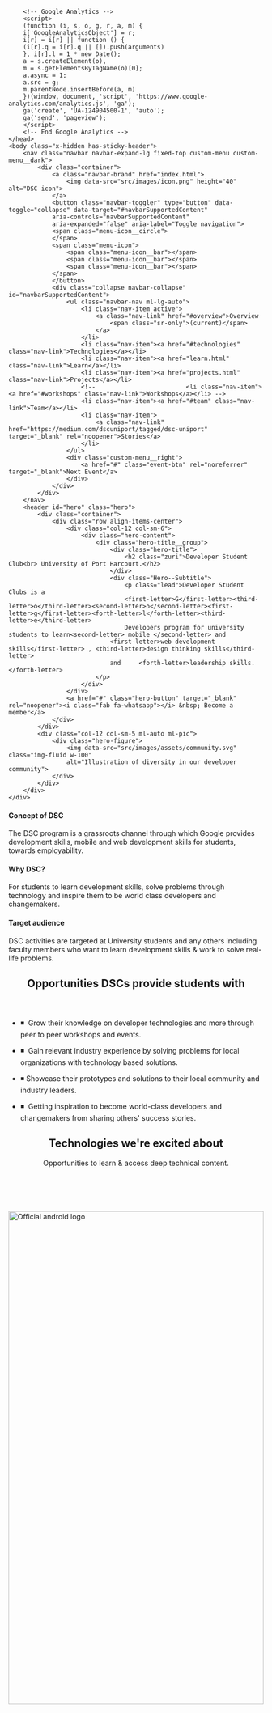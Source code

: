 <!DOCTYPE html>
<html lang="en">
    <head>
        <meta charset="UTF-8">
        <meta http-equiv="X-UA-Compatible" content="ie=edge">
        <title>DSC - University of Port Harcourt</title>
        <meta name="viewport" content="width=device-width, initial-scale=1.0, user-scalable=no">
        <meta name="author" content="DSC University of Port Harcourt"/>
        <meta name="description" content="Developer Student Clubs (DSC)a is a Google Developers program for university students to learn mobile and web development skills.">
        <meta name="keywords" content="dsc, university name,google developers, sub saharan africa, kenya, computer science, nigeria"/>
        <meta name="theme-color" content="#0A192F"/>
        <meta http-equiv="X-UA-Compatible" content="IE=edge">
        <link rel="manifest" href="manifest.json"/>
        <link rel="icon" href="https://github.com/CodeClubPh/codeclubph/blob/master/src/images/assets/dsclogo.png" type="image/png"/>
        <link rel="dns-prefetch" href="https://docs.google.com">
        <link href='https://fonts.googleapis.com/css?family=Google+Sans:400,500,700|Material+Icons' rel='stylesheet' type='text/css'>
        <link rel="stylesheet" href="https://use.fontawesome.com/releases/v5.2.0/css/all.css" integrity="sha384-hWVjflwFxL6sNzntih27bfxkr27PmbbK/iSvJ+a4+0owXq79v+lsFkW54bOGbiDQ" crossorigin="anonymous">
        <link rel="stylesheet" href="src/dist/custom.css">
        
        <!-- Google Analytics -->
        <script>
        (function (i, s, o, g, r, a, m) {
        i['GoogleAnalyticsObject'] = r;
        i[r] = i[r] || function () {
        (i[r].q = i[r].q || []).push(arguments)
        }, i[r].l = 1 * new Date();
        a = s.createElement(o),
        m = s.getElementsByTagName(o)[0];
        a.async = 1;
        a.src = g;
        m.parentNode.insertBefore(a, m)
        })(window, document, 'script', 'https://www.google-analytics.com/analytics.js', 'ga');
        ga('create', 'UA-124904500-1', 'auto');
        ga('send', 'pageview');
        </script>
        <!-- End Google Analytics -->
    </head>
    <body class="x-hidden has-sticky-header">
        <nav class="navbar navbar-expand-lg fixed-top custom-menu custom-menu__dark">
            <div class="container">
                <a class="navbar-brand" href="index.html">
                    <img data-src="src/images/icon.png" height="40" alt="DSC icon">
                </a>
                <button class="navbar-toggler" type="button" data-toggle="collapse" data-target="#navbarSupportedContent"
                aria-controls="navbarSupportedContent"
                aria-expanded="false" aria-label="Toggle navigation">
                <span class="menu-icon__circle">
                </span>
                <span class="menu-icon">
                    <span class="menu-icon__bar"></span>
                    <span class="menu-icon__bar"></span>
                    <span class="menu-icon__bar"></span>
                </span>
                </button>
                <div class="collapse navbar-collapse" id="navbarSupportedContent">
                    <ul class="navbar-nav ml-lg-auto">
                        <li class="nav-item active">
                            <a class="nav-link" href="#overview">Overview
                                <span class="sr-only">(current)</span>
                            </a>
                        </li>
                        <li class="nav-item"><a href="#technologies" class="nav-link">Technologies</a></li>
                        <li class="nav-item"><a href="learn.html" class="nav-link">Learn</a></li>
                        <li class="nav-item"><a href="projects.html" class="nav-link">Projects</a></li>
                        <!--                         <li class="nav-item"><a href="#workshops" class="nav-link">Workshops</a></li> -->
                        <li class="nav-item"><a href="#team" class="nav-link">Team</a></li>
                        <li class="nav-item">
                            <a class="nav-link" href="https://medium.com/dscuniport/tagged/dsc-uniport" target="_blank" rel="noopener">Stories</a>
                        </li>
                    </ul>
                    <div class="custom-menu__right">
                        <a href="#" class="event-btn" rel="noreferrer" target="_blank">Next Event</a>
                    </div>
                </div>
            </div>
        </nav>
        <header id="hero" class="hero">
            <div class="container">
                <div class="row align-items-center">
                    <div class="col-12 col-sm-6">
                        <div class="hero-content">
                            <div class="hero-title__group">
                                <div class="hero-title">
                                    <h2 class="zuri">Developer Student Club<br> University of Port Harcourt.</h2>
                                </div>
                                <div class="Hero--Subtitle">
                                    <p class="lead">Developer Student Clubs is a
                                    <first-letter>G</first-letter><third-letter>o</third-letter><second-letter>o</second-letter><first-letter>g</first-letter><forth-letter>l</forth-letter><third-letter>e</third-letter>
                                    Developers program for university students to learn<second-letter> mobile </second-letter> and
                                <first-letter>web development skills</first-letter> , <third-letter>design thinking skills</third-letter>
                                and     <forth-letter>leadership skills.</forth-letter>
                            </p>
                        </div>
                    </div>
                    <a href="#" class="hero-button" target="_blank" rel="noopener"><i class="fab fa-whatsapp"></i> &nbsp; Become a member</a>
                </div>
            </div>
            <div class="col-12 col-sm-5 ml-auto ml-pic">
                <div class="hero-figure">
                    <img data-src="src/images/assets/community.svg" class="img-fluid w-100"
                    alt="Illustration of diversity in our developer community">
                </div>
            </div>
        </div>
    </div>
</header>
<section id="overview" class="section-spacer">
    <div class="container">
        <div class="row">
            <div class="col-md-4 col-12">
                <div class="feature-card">
                    <div class="feature-card__body">
                        <i class="fas fa-rocket ghost-blue"></i>
                        <h4 class="feature-title">Concept of DSC</h4>
                        <p>The DSC program is a grassroots channel through which Google provides development skills, mobile and web development skills for students, towards employability.
                        </p>
                    </div>
                </div>
            </div>
            <div class="col-md-4 col-12">
                <div class="feature-card">
                    <div class="feature-card__body">
                        <i class="fas fa-lightbulb ghost-green"></i>
                        <h4 class="feature-title">Why DSC?</h4>
                        <p>For students to learn development skills, solve problems through technology
                            and inspire them to be world class developers and changemakers.
                        </p>
                    </div>
                </div>
            </div>
            <div class="col-md-4 col-12">
                <div class="feature-card m-0">
                    <div class="feature-card__body">
                        <i class="fas fa-users ghost-red"></i>
                        <h4 class="feature-title">Target audience</h4>
                        <p>DSC activities are targeted at University students and any others
                        including faculty members who want to learn development skills &amp; work to solve real-life problems.</p>
                    </div>
                </div>
            </div>
        </div>
    </div>
</section>
<section id="opportunities" class="section-spacer section-opp">
    <div class="container">
        <header class="section-header text-center">
            <h2 class="section-title-custom">Opportunities DSCs provide students with</h2>
        </header>
        <div class="row">
            <div class="col-sm-6">
                <div class="card">
                    <div class="card-body">
                        <ul><li> ◾&nbsp; Grow their knowledge on developer technologies and more through peer to peer workshops and
                        events.</li></ul>
                    </div>
                </div>
            </div>
            <div class="col-sm-6">
                <div class="card">
                    <div class="card-body">
                        <ul><li> ◾&nbsp; Gain relevant industry experience by solving problems for local organizations with
                        technology based solutions.</li></ul>
                    </div>
                </div>
            </div>
        </div>
        <div class="row">
            <div class="col-sm-6">
                <div class="card">
                    <div class="card-body">
                        <ul><li> ◾&nbsp;Showcase their prototypes and solutions to their local community and industry leaders.</li></ul>
                    </div>
                </div>
            </div>
            <div class="col-sm-6">
                <div class="card">
                    <div class="card-body">
                        <ul>
                            <li> ◾&nbsp; Getting inspiration to become world-class developers and changemakers from
                                sharing others' success stories.
                            </li>
                        </ul>
                    </div>
                </div>
            </div>
        </div>
    </div>
</section>
<section id="technologies" class="section-spacer bg-very__gray">
    <div class="container">
        <header class="section-header text-center">
            <h2 class="section-title">Technologies we're excited about</h2>
            <p class="section-subtitle">Opportunities to learn & access deep technical content.</p>
            <br>
        </header>
        <div class="row align-items-center">
            <div class="col-sm-6">
                <div class="feature-list-image">
                    <img data-src="src/images/assets/technologies/android.svg" class="img-fluid" alt="Official android logo" width="100%"
                    height="50%">
                </div>
            </div>
            <div class="col-sm-5 ml-auto">
                <div class="feature-list-wrapper">
                    <div class="content-header">
                        <h2 class="content-title">Android Development</h2>
                        <p>Every year Google developers release exciting new updates to the world's most popular
                            operating system.
                            We always have sessions to keep you updated and mastering the latest trends in modern
                        Android development.</p>
                    </div>
                    <a href="https://codelabs.developers.google.com/?cat=Android" class="hero-button" target="_blank" rel="noreferrer">Codelabs &nbsp; &nbsp;<i class="fas fa-external-link-alt"></i></a>
                </div>
            </div>
        </div>
    </div>
</section>
<section class="section-spacer">
    <div class="container">
        <div class="row flex-column-reverse flex-sm-row align-items-cengit ter">
            <div class="col-sm-5 mr-auto">
                <div class="feature-list-wrapper">
                    <div class="content-header">
                        <h2 class="content-title">Web Development</h2>
                        <p>Learn the core foundations of a delightful web experience both for the user and developer.
                            Stay up to tabs
                            with emerging and trending technologies. Get access to a guided, tutorial and hands-on
                            coding experience.
                        </p>
                    </div>
                    <a href="https://codelabs.developers.google.com/?cat=Web" class="hero-button" target="_blank" rel="noreferrer">Codelabs &nbsp; &nbsp;<i class="fas fa-external-link-alt"></i></a>
                </div>
            </div>
            <div class="col-sm-6">
                <div class="feature-list-image">
                    <img data-src="src/images/assets/technologies/web.svg" alt="Developer building a progressive web app" class="img-fluid" height="60%"
                    width="90%">
                </div>
            </div>
        </div>
    </div>
</section>
<section id="hip" class="section-spacer bg-very__gray">
    <div class="container">
        <div class="row align-items-center">
            <div class="col-sm-6">
                <div class="feature-list-image">
                    <img data-src="src/images/assets/technologies/cloud.png" class="img-fluid" alt="Illustration of data uploading to the cloud" width="90%">
                </div>
            </div>
            <div class="col-sm-5 ml-auto">
                <div class="feature-list-wrapper">
                    <div class="content-header">
                        <h2 class="content-title">Cloud Computing</h2>
                        <p>For passionate developers who want to stay relevant in a cloud first world where businesses demand for agility and
                            innovation and prompt rise of cloud-native applications to
                        bridges gaps between data, insight, and action.</p>
                    </div>
                    <a href="https://codelabs.developers.google.com/?cat=Cloud"  class="hero-button" target="_blank" rel="noreferrer">Codelabs &nbsp; &nbsp;<i class="fas fa-external-link-alt"></i></a>
                </div>
            </div>
        </div>
    </div>
</section>
<section class="section-spacer">
    <div class="container">
        <div class="row flex-column-reverse flex-sm-row align-items-cengit ter">
            <div class="col-sm-5 mr-auto">
                <div class="feature-list-wrapper">
                    <div class="content-header">
                        <h2 class="content-title">Machine Intelligence</h2>
                        <p>Learn how to drive user engagement and retention with intelligent apps that are able to
                            effectively serve users what they need without the fuss by providing these systems with the ability to
                            automatically learn and improve from experience without being explicitly programmed.
                        </p>
                    </div>
                    <a href="https://codelabs.developers.google.com/?cat=TensorFlow"  class="hero-button" target="_blank" rel="noreferrer">Codelabs &nbsp; &nbsp;<i class="fas fa-external-link-alt"></i></a>
                </div>
            </div>
            <div class="col-sm-6">
                <div class="feature-list-image">
                    <img data-src="src/images/assets/technologies/mi.png" class="img-fluid" alt="Robotic illustration of how many different things it can do" height="60%"
                    width="90%">
                </div>
            </div>
        </div>
    </div>
</section>
<!-- <section id="workshops" class="section-spacer workshops-section bg-very__gray">
    <div class="container">
        <header class="section-header text-center">
            <h2 class="section-title">Events & Workshops</h2>
            <p class="section-subtitle">Come learn, share and connect with us in person.</p>
        </header>
        <div class="workshops-type-switch">
            <ul class="nav nav-pills justify-content-center js-tabs">
                <li class="nav-item">
                    <a class="nav-link active" href="#upcoming">Upcoming Events</a>
                </li>
                <li class="nav-item">
                    <a class="nav-link" href="#past">Past Events</a>
                </li>
            </ul>
        </div>
        <div class="tab-content">
            <div class="tab-pane active" id="upcoming" role="tabpanel" aria-labelledby="upcoming">
                <div class="row">
                    <div class="col-md-4 col-12">
                        <div class="card event-card">
                            <img class="card-img-top" data-src="src/images/assets/events/fbw.png" alt="Event one poster">
                            <div class="card-body">
                                <p class="tagging intermediate float-right">Intermediate</p>
                                <h5 class="card-title">Firebase for Web</h5>
                                <table>
                                    <tr>
                                        <td width="15%" class="text-blue"><i class="far fa-calendar-alt"></i></td>
                                        <td>20<sup>th</sup> April 2019</td>
                                    </tr>
                                    <tr>
                                        <td class="text-red"><i class="fas fa-map-marker-alt"></i></td>
                                        <td>LH 20, Main Campus</td>
                                    </tr>
                                    <tr>
                                        <td class="text-green"><i class="far fa-clock"></i></td>
                                        <td>0900hrs - 1200hrs</td>
                                    </tr>
                                </table>
                                <a href="https://www.meetup.com/GDG-Kisii/events/258288805/" class="button float-right">Attend</a>
                            </div>
                        </div>
                    </div>
                    <div class="col-md-4 col-12">
                        <div class="card event-card">
                            <img class="card-img-top" data-src="src/images/assets/events/fba.png" alt="Event two poster">
                            <div class="card-body">
                                <p class="tagging expert float-right">Expert</p>
                                <h5 class="card-title">Firebase for Android</h5>
                                <table>
                                    <tr>
                                        <td width="15%" class="text-blue"><i class="far fa-calendar-alt"></i></td>
                                        <td>6<sup>th</sup> May 2019</td>
                                    </tr>
                                    <tr>
                                        <td class="text-red"><i class="fas fa-map-marker-alt"></i></td>
                                        <td>LH 20, Main Campus</td>
                                    </tr>
                                    <tr>
                                        <td class="text-green"><i class="far fa-clock"></i></td>
                                        <td>0900hrs - 1400hrs</td>
                                    </tr>
                                </table>
                                <a href="https://www.meetup.com/GDG-Kisii/events/258288819/" class="button float-right">Attend</a>
                            </div>
                        </div>
                    </div>
                    <div class="col-md-4 col-12">
                        <div class="card event-card">
                            <img class="card-img-top" data-src="src/images/assets/events/rpj.png" alt="Event three poster">
                            <div class="card-body">
                                <p class="tagging beginner float-right">Beginner</p>
                                <h5 class="card-title">Raspberry Pi Jam</h5>
                                <table>
                                    <tr>
                                        <td width="15%" class="text-blue"><i class="far fa-calendar-alt"></i></td>
                                        <td>22<sup>nd</sup> May 2019</td>
                                    </tr>
                                    <tr>
                                        <td class="text-red"><i class="fas fa-map-marker-alt"></i></td>
                                        <td>LH 20, Main Campus</td>
                                    </tr>
                                    <tr>
                                        <td class="text-green"><i class="far fa-clock"></i></td>
                                        <td>1800hrs - 1930hrs</td>
                                    </tr>
                                </table>
                                <a href="https://www.meetup.com/GDG-Kisii/events/258212444/" class="button float-right">Attend</a>
                            </div>
                        </div>
                    </div>
                </div>
            </div>
            <div class="tab-pane" id="past" role="tabpanel" aria-labelledby="past">
                <section id="hi" class="section-spacer bg-very__gray">
                    <div class="container">
                        <div class="row align-items-center">
                            <div class="col-sm-6">
                                <div class="feature-list-image">
                                    <iframe
                                    data-urllink="https://docs.google.com/presentation/d/e/2PACX-1vSubYcbqWaNFgVUDQ14VYLf_4RFiaVeFl-Tz6ryS_YAuYmP9xhdAUrV0_V5GpeHHenACAIwl8zwTZ3z/embed?start=false&loop=true&delayms=3000"
                                    frameborder="0" width="480" height="299" allowfullscreen="true"
                                    mozallowfullscreen="true" webkitallowfullscreen="true"></iframe>
                                </div>
                            </div>
                            <div class="col-sm-5 ml-auto">
                                <div class="feature-list-wrapper">
                                    <div class="content-header">
                                        <h2 class="content-title">Getting Started with Android Things</h2>
                                        <hr>
                                        <h6>DATE : 26<sup>th</sup> Jan 2019</h6>
                                        <h6>VENUE : LH 27, Main Campus</h6>
                                        <p>We learnt how to assemble an Android Things kit and saw the temperature and barometer sensors on the kit in action</p>
                                    </div>
                                    <a href="#" class="past-event" target="_blank" rel="noopener">EVENT PHOTOS&nbsp;&nbsp;<i class="fas fa-camera"></i></a>
                                </div>
                            </div>
                        </div>
                    </div>
                </section>
                <section class="section-spacer">
                    <div class="container">
                        <div class="row flex-column-reverse flex-sm-row align-items-cengit ter">
                            <div class="col-sm-5 mr-auto">
                                <div class="feature-list-wrapper">
                                    <div class="content-header">
                                        <h2 class="content-title">The Magic Of Flutter</h2>
                                        <hr>
                                        <h6>DATE : 6<sup>th</sup> Aug 2018</h6>
                                        <h6>VENUE : LH 1, Main Campus</h6>
                                        <p>We concentrated on two parts of Flutter, that we admire most : The developer experience and brand design first development</p>
                                    </div>
                                    <a href="#" class="past-event" target="_blank" rel="noopener">EVENT PHOTOS&nbsp;&nbsp;<i class="fas fa-camera"></i></a>
                                </div>
                            </div>
                            <div class="col-sm-6">
                                <div class="feature-list-image">
                                    <iframe data-urllink="https://docs.google.com/presentation/d/e/2PACX-1vQw37yOddaGU-XhgoHwubXadUTEgnxQ0iqT6eHbBssRnP8UzplK-vkdL_5aKl3aiTKVjMkNMC_fRCt3/embed?start=false&loop=true&delayms=5000"
                                    frameborder="0" width="480" height="299" allowfullscreen="true"
                                    mozallowfullscreen="true" webkitallowfullscreen="true"></iframe>
                                </div>
                            </div>
                        </div>
                    </div>
                </section>
                <section id="past_ones" class="section-spacer bg-very__gray">
                    <div class="container">
                        <div class="row align-items-center">
                            <div class="col-sm-6">
                                <div class="feature-list-image">
                                    <iframe data-urllink="https://docs.google.com/presentation/d/e/2PACX-1vQcG84BsN5LAUmvkvEUwK2h1euvoW6PZaSl4CnJfybQx0xgB6XbQTECqo4H1M56axzqzDBqJpPVrbeL/embed?start=false&loop=true&delayms=30000"
                                    frameborder="0" width="480" height="299" allowfullscreen="true"
                                    mozallowfullscreen="true" webkitallowfullscreen="true"></iframe>
                                </div>
                            </div>
                            <div class="col-sm-5 ml-auto">
                                <div class="feature-list-wrapper">
                                    <div class="content-header">
                                        <h2 class="content-title">Build Your First App</h2>
                                        <hr>
                                        <h6>DATE : 6<sup>th</sup> July 2018</h6>
                                        <h6>VENUE : LH 1, Main Campus</h6>
                                        <p>We set up the Android Application Development Environment for creating,
                                        testing and debugging apps.</p>
                                    </div>
                                    <a href="#" class="past-event">EVENT PHOTOS&nbsp;&nbsp;<i class="fas fa-camera"></i></a>
                                </div>
                            </div>
                        </div>
                    </div>
                </section>
                <section class="section-spacer">
                    <div class="container">
                        <div class="row flex-column-reverse flex-sm-row align-items-cengit ter">
                            <div class="col-sm-5 mr-auto">
                                <div class="feature-list-wrapper">
                                    <div class="content-header">
                                        <h2 class="content-title">DSC SSA Leads Summit</h2>
                                        <hr>
                                        <h6>DATE : 25<sup>th</sup> July - 28<sup>th</sup>July 2018</h6>
                                        <h6>WHERE : Lagos, Nigeria.</h6>
                                        <p>One of our lead organizers was privileged to represent the community in a lead summit hosted
                                        by Google Nigeria where he also talked about goal-setting.</p>
                                    </div>
                                    <a href="#" class="past-event" target="_blank" rel="noopener">EVENT PHOTOS&nbsp;&nbsp;<i class="fas fa-camera"></i></a>
                                </div>
                            </div>
                            <div class="col-sm-6">
                                <div class="feature-list-image">
                                    <iframe width="500" height="274"
                                    data-urllink="https://www.youtube.com/embed/AAin71VkbzQ"
                                    frameborder="0" allow="autoplay; encrypted-media" allowfullscreen></iframe>
                                </div>
                            </div>
                        </div>
                    </div>
                </section>
            </div>
        </div>
    </div>
</section> -->
<section id="team" class="section-spacer team-section">
    <div  class="container">
        <header class="text-center section-header">
            <h2 class="section-title">Meet The DSC Team</h2>
            <p class="section-subtitle">Passionate students and faculty staff driving the success of the program.</p>
        </header>
        <div class="container-fluid">
            <div id="carouselExample" class="carouselPrograms carousel slide" data-ride="carousel" data-interval="false">
                <div class="carousel-inner row w-100 mx-auto" role="listbox">
                    <div class="carousel-item col-md-4 col-15 active">
                        <div class="card event-card">
                            <div class="card hovercard">
                                <div class="cardheader">
                                </div>
                                <div class="avatar">
                                    <img data-src="src/images/assets/team/debbie.jpeg" alt="lead avatar">
                                </div>
                                <div class="info">
                                    <div class="title">
                                        <h5>Emeni Deborah</h5>
                                        <p>DSC Lead</p>
                                    </div>
                                    <div class="desc">Python and Web developer</div>
                                    <div class="desc">Open source enthusiast</div>
                                    <div class="desc">Community Lead</div>
                                </div>
                                <div class="bottom">
                                    <ul class="social-list__inline mt-10">
                                        <li>
                                            <a href="https://twitter.com/DeborahEmeni" target="_blank" rel="noopener">
                                                <i class="fab fa-twitter"></i>
                                            </a>
                                        </li>
                                        <li>
                                            <a href="https://github.com/debemeniTammy" target="_blank" rel="noopener">
                                                <i class="fab fa-github"></i>
                                            </a>
                                        </li>
                                        
                                    </ul>
                                </div>
                            </div>
                        </div>
                    </div>
                    
                    <div class="carousel-item col-md-4 col-15">
                        <div class="card event-card">
                            <div class="card hovercard">
                                <div class="cardheader">
                                </div>
                                <div class="avatar">
                                    <img data-src="src/images/assets/team/ray_erica.jpeg" alt="lead avatar">
                                </div>
                                <div class="info">
                                    <div class="title">
                                        <h5>Ray Okaah</h5>
                                        <p>Pioneer / Ex-Dsc Lead</p>
                                    </div>
                                    <div class="desc">Software Engineer</div>
                                    <div class="desc">IOS and Android Dev</div>
                                    <div class="desc">Community mentor</div>
                                </div>
                                <div class="bottom">
                                    <ul class="social-list__inline mt-10">
                                        <li>
                                            <a href="https://twitter.com/Rayscode" target="_blank" rel="noopener">
                                                <i class="fab fa-twitter"></i>
                                            </a>
                                        </li>
                                        <li>
                                            <a href="https://github.com/rayokaah" target="_blank" rel="noopener">
                                                <i class="fab fa-github"></i>
                                            </a>
                                        </li>
                                        
                                    </ul>
                                </div>
                            </div>
                        </div>
                    </div>
                    
                    <div class="carousel-item col-md-4 col-15">
                        <div class="card event-card">
                            <div class="card hovercard">
                                <div class="cardheader">
                                </div>
                                <div class="avatar">
                                    <img data-src="src/images/assets/team/benjamin.jpg" alt="lead avatar">
                                </div>
                                <div class="info">
                                    <div class="title">
                                        <h5>Ogurinka 'Tammy' Benjamin</h5>
                                        <p>DSC Co-Lead</p>
                                    </div>
                                    <div class="desc">Mobile and Web developer</div>
                                    <div class="desc">Open source enthusiast</div>
                                    <div class="desc">Community mentor</div>
                                </div>
                                <div class="bottom">
                                    <ul class="social-list__inline mt-10">
                                        <li>
                                            <a href="https://twitter.com/_simplytammy" target="_blank" rel="noopener">
                                                <i class="fab fa-twitter"></i>
                                            </a>
                                        </li>
                                        <li>
                                            <a href="https://github.com/simplytammy" target="_blank" rel="noopener">
                                                <i class="fab fa-github"></i>
                                            </a>
                                        </li>
                                        
                                    </ul>
                                </div>
                            </div>
                        </div>
                    </div>
                    
                    <div class="carousel-item col-md-4 col-15">
                        <div class="card event-card">
                            <div class="card hovercard">
                                <div class="cardheader">
                                </div>
                                <div class="avatar">
                                    <img data-src="src/images/assets/team/obinna.jpeg" alt="lead avatar">
                                </div>
                                <div class="info">
                                    <div class="title">
                                        <h5>Obinna Odirionye</h5>
                                        <p>Co-Lead</p>
                                    </div>
                                    <div class="desc">Devops god</div>
                                    <div class="desc">Opensourcerer</div>
                                    <div class="desc">Community Mentor</div>
                                </div>
                                <div class="bottom">
                                    <ul class="social-list__inline mt-10">
                                        <li>
                                            <a href="https://twitter.com/_nerdeveloper" target="_blank" rel="noopener">
                                                <i class="fab fa-twitter"></i>
                                            </a>
                                        </li>
                                        <li>
                                            <a href="https://github.com/nerdeveloper" target="_blank" rel="noopener">
                                                <i class="fab fa-github"></i>
                                            </a>
                                        </li>
                                        
                                    </ul>
                                </div>
                            </div>
                        </div>
                    </div>
                    <div class="carousel-item col-md-4 col-15">
                        <div class="card event-card">
                            <div class="card hovercard">
                                <div class="cardheader">
                                </div>
                                <div class="avatar">
                                    <img data-src="src/images/assets/team/kelvin_gobo.jpeg" alt="lead avatar">
                                </div>
                                <div class="info">
                                    <div class="title">
                                        <h5>Kelvin Gobo</h5>
                                        <p>Mentor</p>
                                    </div>
                                    <div class="desc">Web developer</div>
                                    <div class="desc">Front-End Engineer</div>
                                    <div class="desc">Community Mentor</div>
                                </div>
                                <div class="bottom">
                                    <ul class="social-list__inline mt-10">
                                        <li>
                                            <a href="https://twitter.com/slightlynerd" target="_blank" rel="noopener">
                                                <i class="fab fa-twitter"></i>
                                            </a>
                                        </li>
                                        <li>
                                            <a href="https://github.com/slightlynerd" target="_blank" rel="noopener">
                                                <i class="fab fa-github"></i>
                                            </a>
                                        </li>
                                        
                                    </ul>
                                </div>
                            </div>
                        </div>
                    </div>
                    <div class="carousel-item col-md-4 col-15">
                        <div class="card event-card">
                            <div class="card hovercard">
                                <div class="cardheader">
                                </div>
                                <div class="avatar">
                                    <img data-src="src/images/assets/team/vinebo_derek.jpeg" alt="lead avatar">
                                </div>
                                <div class="info">
                                    <div class="title">
                                        <h5>Derek Vinebo</h5>
                                        <p>Mentor</p>
                                    </div>
                                    <div class="desc">Product Manager</div>
                                    <div class="desc">Web Developers</div>
                                    <div class="desc">Community Mentor</div>
                                </div>
                                <div class="bottom">
                                    <ul class="social-list__inline mt-10">
                                        <li>
                                            <a href="https://twitter.com/vineboderek" target="_blank" rel="noopener">
                                                <i class="fab fa-twitter"></i>
                                            </a>
                                        </li>
                                        
                                    </ul>
                                </div>
                            </div>
                        </div>
                    </div>
                </div>
                <a class="carousel-control-prev" href="#carouselExample" role="button" data-slide="prev" style="cursor:default;">
                    <span class="carousel-control-prev-i fas fa-angle-left" aria-hidden="true" style="cursor:pointer;"></span>
                    <span class="sr-only">Previous</span>
                </a>
                <a class="carousel-control-next text-faded" href="#carouselExample" role="button" data-slide="next" style="cursor:default;">
                    <span class="carousel-control-next-i fas fa-angle-right" aria-hidden="true" style="cursor:pointer;"></span>
                    <span class="sr-only">Next</span>
                </a>
            </div>
        </div>
    </div>
</section>
<section id="faqs" class="section-spacer section-faq">
    <div class="container">
        <header class="section-header text-center">
            <h2 class="section-title">Frequently Asked Questions</h2>
        </header>
        <div class="row">
            <div class="col-sm-6">
                <div class="card">
                    <div class="card-body">
                        <h5 class="card-title">Who can become a member?</h5>
                        <p>The clubs is open to any student, ranging from novice developers who are just starting,
                        to advanced developers who want to further their skills.</p>
                    </div>
                </div>
            </div>
            <div class="col-sm-6">
                <div class="card">
                    <div class="card-body">
                        <h5 class="card-title">How frequently do events and workshops occur?</h5>
                        <p>We have a hands-on session scheduled at least once a month. We also hold
                            workshops and showcases & we would recommend you to join our community on <a
                            href="#">Whatsapp</a> to get updates.</p>
                        </div>
                    </div>
                </div>
            </div>
            <div class="row">
                <div class="col-sm-6">
                    <div class="card">
                        <div class="card-body">
                            <h5 class="card-title">What should I carry when attending a workshop?</h5>
                            <p>We recommend you carry with you a notebook, pen and a laptop because more often than not we
                                make our hands dirty with code. Most importantly, carry along a healthy dose of curiosity
                            and enthusiasm.</p>
                        </div>
                    </div>
                </div>
                <div class="col-sm-6">
                    <div class="card">
                        <div class="card-body">
                            <h5 class="card-title">Who should I reach out to if I have any questions?</h5>
                            <p>If you have any questions or comments, please don't hesitate to contact us by clicking the
                                button below. We
                            would be happy to stay engaged via email even after the event</p>
                        </div>
                    </div>
                </div>
            </div>
            <div class="mt-40 text-center">
                <a href="mailto:hello@codeclubph.tech" class="hero-button">Send us an email</a>
            </div>
        </div>
    </section>
    <footer class="section-spacer footer-section">
        <div class="container">
            <div class="row flex-column-reverse flex-sm-row flex-lg-row">
                <div class="col-md-4 col-12">
                    <div class="footer-widget first-of-footer-widget">
                        <img src="src/images/icon.png" class="logo-sm mb-10" alt="DSC Uniport footer logo">
                        <p>&copy; 2019 | All Rights Reserved.</p>
                        <span>Feel free to drop us an email at </span>
                        <a href="mailto:hello@codeclubph.tech">hello@codeclubph.tech</a>
                        <ul class="social-list__inline mt-10">
                            <li>
                                <a href="https://twitter.com/DscUniport" target="_blank" rel="noopener">
                                    <i class="fab fa-twitter"></i>
                                </a>
                            </li>
                            <li>
                                <a href="https://github.com/CodeClubPh/" target="_blank" rel="noopener">
                                    <i class="fab fa-github"></i>
                                </a>
                            </li>
                            
                        </ul>
                    </div>
                </div>
                <div class="col-md-8 col-sm-10">
                    <div class="row">
                        <div class="col-md-4 col-6">
                            <div class="footer-widget">
                                <h4 class="footer-widget__title">Programs</h4>
                                <ul class="list-unstyled">
                                    <li>
                                        <a href="https://www.womentechmakers.com/" target="_blank" rel="noreferrer">Women Techmakers</a>
                                    </li>
                                    <li>
                                        <a href="https://developers.google.com/experts/" target="_blank" rel="noreferrer">Google Developer Experts</a>
                                    </li>
                                    <li>
                                        <a href="https://developers.google.com/programs/community/" target="_blank" rel="noreferrer">Google Developer Groups</a>
                                    </li>
                                </ul>
                            </div>
                        </div>
                        <div class="col-md-4 col-6">
                            <div class="footer-widget">
                                <h4 class="footer-widget__title">Developers</h4>
                                <ul>
                                    <li class="list-unstyled">
                                        <li>
                                            <a href="https://console.firebase.google.com/" target="_blank" rel="noreferrer">Firebase console</a>
                                        </li>
                                        <li>
                                            <a href="https://console.cloud.google.com/" target="_blank" rel="noreferrer">Google Cloud Platform</a>
                                        </li>
                                        <li>
                                            <a href="https://console.actions.google.com/" target="_blank" rel="noreferrer">Actions on Google</a>
                                        </li>
                                    </ul>
                                </div>
                            </div>
                            <div class="col-md-4">
                                <div class="footer-widget">
                                    <h4 class="footer-widget__title">Contribute</h4>
                                    <ul class="list-unstyled">
                                        <li>
                                            <a href="https://github.com/CodeClubPh/codeclubph/issues/new?template=documentation-bug.md" target="_blank" rel="noreferrer">File a bug</a>
                                        </li>
                                        <li>
                                            <a href="https://github.com/CodeClubPh/codeclubph/" target="_blank" rel="noreferrer">View source</a>
                                        </li>
                                    </ul>
                                </div>
                            </div>
                        </div>
                    </div>
                </div>
            </div>
        </footer>
        <a href="#" id="scroll" style="display: none;"><i class="fas fa-angle-up"></i></a>
        <script>
        ;function imageIntersectionObserverCallback(imageEntries, observer) {
        imageEntries.forEach(imgEntry => {
        if (imgEntry.isIntersecting) {
        imgEntry.target.setAttribute('src', imgEntry.target.dataset.src);
        observer.unobserve(imgEntry.target);
        }
        })
        }
        const imageObserver = new IntersectionObserver(imageIntersectionObserverCallback, { rootMargin: '30px 0px' });
        imageObserver.POLL_INTERVAL = 200;
        imageObserver.USE_MUTATION_OBSERVER = false;
        document.querySelectorAll('img[data-src]').forEach(img => {
        imageObserver.observe(img);
        })
        </script>
        <script>
        function iframeObserverCallback(iframeEntries, observer) {
        iframeEntries.forEach(iframe => {
        if (iframe.isIntersecting && window.matchMedia('(min-width: 450px)').matches) {
        iframe.target.setAttribute('src', iframe.target.dataset.urllink);
        observer.unobserve(iframe.target);
        }
        })
        }
        const iframeObserver = new IntersectionObserver(iframeObserverCallback, { rootMargin: '30px 0px' });
        iframeObserver.POLL_INTERVAL = 200;
        iframeObserver.USE_MUTATION_OBSERVER = false;
        document.querySelectorAll('iframe[data-urllink]').forEach(img => {
        iframeObserver.observe(img);
        });
        if ('serviceWorker' in navigator) {
        window.addEventListener('load', function () {
        navigator.serviceWorker.register('service-worker.js')
        .then(function () {
        console.log("Service Worker Registered,");
        });
        }
        );
        }
        </script>
        <script
        src="https://code.jquery.com/jquery-3.3.1.min.js"
        integrity="sha256-FgpCb/KJQlLNfOu91ta32o/NMZxltwRo8QtmkMRdAu8="
        crossorigin="anonymous"></script>
        <script src="https://cdnjs.cloudflare.com/ajax/libs/twitter-bootstrap/4.1.1/js/bootstrap.bundle.min.js"></script>
        <script src="https://cdnjs.cloudflare.com/ajax/libs/pace/1.0.2/pace.min.js"></script>
        <script src="src/dist/App.bundle.js"></script>
    </body>
</html>